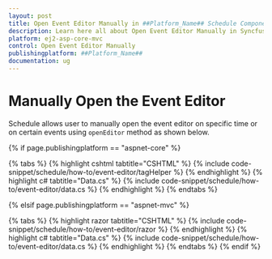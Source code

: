 ```yaml
---
layout: post
title: Open Event Editor Manually in ##Platform_Name## Schedule Component
description: Learn here all about Open Event Editor Manually in Syncfusion ##Platform_Name## Schedule component of Syncfusion Essential JS 2 and more.
platform: ej2-asp-core-mvc
control: Open Event Editor Manually
publishingplatform: ##Platform_Name##
documentation: ug
---
```


# Manually Open the Event Editor

Schedule allows user to manually open the event editor on specific time or on certain events using `openEditor` method as shown below.

{% if page.publishingplatform == "aspnet-core" %}

{% tabs %}
{% highlight cshtml tabtitle="CSHTML" %}
{% include code-snippet/schedule/how-to/event-editor/tagHelper %}
{% endhighlight %}
{% highlight c# tabtitle="Data.cs" %}
{% include code-snippet/schedule/how-to/event-editor/data.cs %}
{% endhighlight %}
{% endtabs %}

{% elsif page.publishingplatform == "aspnet-mvc" %}

{% tabs %}
{% highlight razor tabtitle="CSHTML" %}
{% include code-snippet/schedule/how-to/event-editor/razor %}
{% endhighlight %}
{% highlight c# tabtitle="Data.cs" %}
{% include code-snippet/schedule/how-to/event-editor/data.cs %}
{% endhighlight %}
{% endtabs %}
{% endif %}

